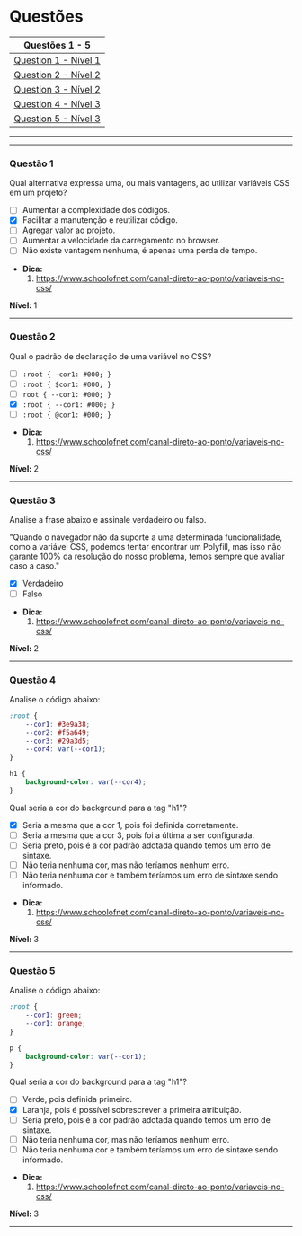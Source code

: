 # Questões

| Questões 1 - 5            |
|---------------------------|
| [Question 1 - Nível 1][1] |  
| [Question 2 - Nível 2][2] |  
| [Question 3 - Nível 2][3] |  
| [Question 4 - Nível 3][4] |  
| [Question 5 - Nível 3][5] |  
                     
***

[1]:#questão-1
[2]:#questão-2
[3]:#questão-3
[4]:#questão-4
[5]:#questão-5

***

### Questão 1 

Qual alternativa expressa uma, ou mais vantagens, ao utilizar variáveis CSS em um projeto?

- [ ] Aumentar a complexidade dos códigos.
- [x] Facilitar a manutenção e reutilizar código.
- [ ] Agregar valor ao projeto.
- [ ] Aumentar a velocidade da carregamento no browser.
- [ ] Não existe vantagem nenhuma, é apenas uma perda de tempo.

* **Dica:**    	
    1. <https://www.schoolofnet.com/canal-direto-ao-ponto/variaveis-no-css/>

**Nível:** 1
 	
***

### Questão 2

Qual o padrão de declaração de uma variável no CSS?

- [ ] `:root { -cor1: #000; }`
- [ ] `:root { $cor1: #000; }` 
- [ ] `root { --cor1: #000; }`
- [x] `:root { --cor1: #000; }`
- [ ] `:root { @cor1: #000; }` 

* **Dica:**    	
    1. <https://www.schoolofnet.com/canal-direto-ao-ponto/variaveis-no-css/>

**Nível:** 2
 	
***

### Questão 3

Analise a frase abaixo e assinale verdadeiro ou falso.

"Quando o navegador não da suporte a uma determinada funcionalidade, como a variável CSS, podemos tentar encontrar um Polyfill, mas isso não garante 100% da resolução do nosso problema, temos sempre que avaliar caso a caso."

- [x] Verdadeiro
- [ ] Falso

* **Dica:**    	
    1. <https://www.schoolofnet.com/canal-direto-ao-ponto/variaveis-no-css/>

**Nível:** 2
 	
***

### Questão 4

Analise o código abaixo:

```css
:root {
    --cor1: #3e9a38;
    --cor2: #f5a649;
    --cor3: #29a3d5;
    --cor4: var(--cor1);
}

h1 {
    background-color: var(--cor4);
}
```

Qual seria a cor do background para a tag "h1"?

- [x] Seria a mesma que a cor 1, pois foi definida corretamente.
- [ ] Seria a mesma que a cor 3, pois foi a última a ser configurada.
- [ ] Seria preto, pois é a cor padrão adotada quando temos um erro de sintaxe.
- [ ] Não teria nenhuma cor, mas não teríamos nenhum erro.
- [ ] Não teria nenhuma cor e também teríamos um erro de sintaxe sendo informado.

* **Dica:**    	
    1. <https://www.schoolofnet.com/canal-direto-ao-ponto/variaveis-no-css/>

**Nível:** 3
 	
***

### Questão 5

Analise o código abaixo:

```css
:root {
    --cor1: green;
    --cor1: orange;
}

p {
    background-color: var(--cor1);
}
```

Qual seria a cor do background para a tag "h1"?

- [ ] Verde, pois definida primeiro.
- [x] Laranja, pois é possível sobrescrever a primeira atribuição.
- [ ] Seria preto, pois é a cor padrão adotada quando temos um erro de sintaxe.
- [ ] Não teria nenhuma cor, mas não teríamos nenhum erro.
- [ ] Não teria nenhuma cor e também teríamos um erro de sintaxe sendo informado.

* **Dica:**    	
    1. <https://www.schoolofnet.com/canal-direto-ao-ponto/variaveis-no-css/>

**Nível:** 3
 	
***